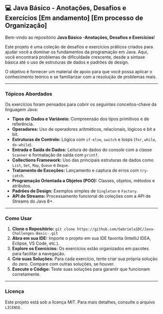 ## 💻 Java Básico - Anotações, Desafios e Exercícios [Em andamento] [Em processo de Organização]

Bem-vindo ao repositório **Java Básico -Anotações,  Desafios e Exercícios**\!

Este projeto é uma coleção de desafios e exercícios práticos criados para ajudar você a dominar os fundamentos da programação em Java. Aqui, você encontrará problemas de dificuldade crescente, desde a sintaxe básica até o uso de estruturas de dados e padrões de design.

O objetivo é fornecer um material de apoio para que você possa aplicar o conhecimento teórico e se familiarizar com a resolução de problemas reais.

-----

### Tópicos Abordados

Os exercícios foram pensados para cobrir os seguintes conceitos-chave da linguagem Java:

  * **Tipos de Dados e Variáveis:** Compreensão dos tipos primitivos e de referência.
  * **Operadores:** Uso de operadores aritméticos, relacionais, lógicos e bit a bit.
  * **Estruturas de Controle:** Lógica com `if-else`, `switch` e loops (`for`, `while`, `do-while`).
  * **Entrada e Saída de Dados:** Leitura de dados do console com a classe `Scanner` e formatação de saída com `printf`.
  * **Collections Framework:** Uso das principais estruturas de dados como `List`, `Set`, `Map`, `Queue` e `Deque`.
  * **Tratamento de Exceções:** Lançamento e captura de erros com `try-catch`.
  * **Programação Orientada a Objetos (POO):** Classes, objetos, métodos e atributos.
  * **Padrões de Design:** Exemplos simples de `Singleton` e `Factory`.
  * **API de Streams:** Processamento funcional de coleções com a API de Streams do Java 8+.

-----

### Como Usar

1.  **Clone o Repositório:**
    `git clone https://github.com/Gabriela1DC/Java-Challenges-Basic-.git`
2.  **Abra em sua IDE:** Importe o projeto em sua IDE favorita (IntelliJ IDEA, Eclipse, VS Code, etc.).
3.  **Explore os Exercícios:** Os exercícios estão organizados em pacotes para facilitar a navegação.
4.  **Crie suas Soluções:** Para cada exercício, tente criar sua própria solução do zero. Compare com outras soluções, se houver.
5.  **Execute o Código:** Teste suas soluções para garantir que funcionam corretamente.

-----

### Licença

Este projeto está sob a licença MIT. Para mais detalhes, consulte o arquivo `LICENSE`.
